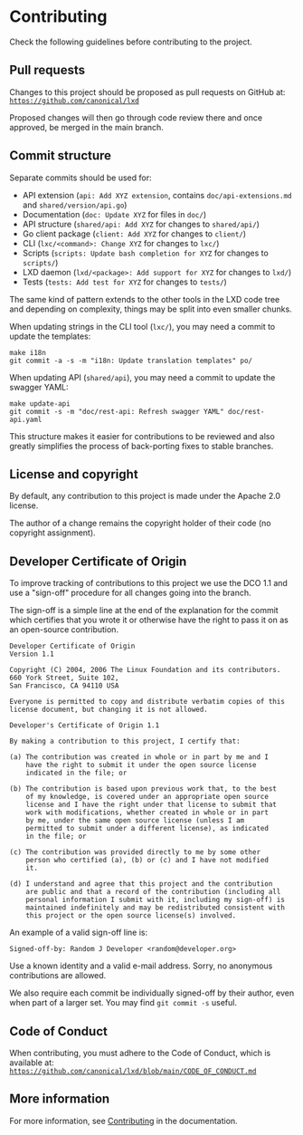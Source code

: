 # Contributing

Check the following guidelines before contributing to the project.

## Pull requests

Changes to this project should be proposed as pull requests on GitHub
at: [`https://github.com/canonical/lxd`](https://github.com/canonical/lxd)

Proposed changes will then go through code review there and once approved,
be merged in the main branch.

## Commit structure

Separate commits should be used for:

- API extension (`api: Add XYZ extension`, contains `doc/api-extensions.md` and `shared/version/api.go`)
- Documentation (`doc: Update XYZ` for files in `doc/`)
- API structure (`shared/api: Add XYZ` for changes to `shared/api/`)
- Go client package (`client: Add XYZ` for changes to `client/`)
- CLI (`lxc/<command>: Change XYZ` for changes to `lxc/`)
- Scripts (`scripts: Update bash completion for XYZ` for changes to `scripts/`)
- LXD daemon (`lxd/<package>: Add support for XYZ` for changes to `lxd/`)
- Tests (`tests: Add test for XYZ` for changes to `tests/`)

The same kind of pattern extends to the other tools in the LXD code tree
and depending on complexity, things may be split into even smaller chunks.

When updating strings in the CLI tool (`lxc/`), you may need a commit to update the templates:

    make i18n
    git commit -a -s -m "i18n: Update translation templates" po/

When updating API (`shared/api`), you may need a commit to update the swagger YAML:

    make update-api
    git commit -s -m "doc/rest-api: Refresh swagger YAML" doc/rest-api.yaml

This structure makes it easier for contributions to be reviewed and also
greatly simplifies the process of back-porting fixes to stable branches.

## License and copyright

By default, any contribution to this project is made under the Apache
2.0 license.

The author of a change remains the copyright holder of their code
(no copyright assignment).

## Developer Certificate of Origin

To improve tracking of contributions to this project we use the DCO 1.1
and use a "sign-off" procedure for all changes going into the branch.

The sign-off is a simple line at the end of the explanation for the
commit which certifies that you wrote it or otherwise have the right
to pass it on as an open-source contribution.

```
Developer Certificate of Origin
Version 1.1

Copyright (C) 2004, 2006 The Linux Foundation and its contributors.
660 York Street, Suite 102,
San Francisco, CA 94110 USA

Everyone is permitted to copy and distribute verbatim copies of this
license document, but changing it is not allowed.

Developer's Certificate of Origin 1.1

By making a contribution to this project, I certify that:

(a) The contribution was created in whole or in part by me and I
    have the right to submit it under the open source license
    indicated in the file; or

(b) The contribution is based upon previous work that, to the best
    of my knowledge, is covered under an appropriate open source
    license and I have the right under that license to submit that
    work with modifications, whether created in whole or in part
    by me, under the same open source license (unless I am
    permitted to submit under a different license), as indicated
    in the file; or

(c) The contribution was provided directly to me by some other
    person who certified (a), (b) or (c) and I have not modified
    it.

(d) I understand and agree that this project and the contribution
    are public and that a record of the contribution (including all
    personal information I submit with it, including my sign-off) is
    maintained indefinitely and may be redistributed consistent with
    this project or the open source license(s) involved.
```

An example of a valid sign-off line is:

```
Signed-off-by: Random J Developer <random@developer.org>
```

Use a known identity and a valid e-mail address.
Sorry, no anonymous contributions are allowed.

We also require each commit be individually signed-off by their author,
even when part of a larger set. You may find `git commit -s` useful.

## Code of Conduct

When contributing, you must adhere to the Code of Conduct, which is available at: [`https://github.com/canonical/lxd/blob/main/CODE_OF_CONDUCT.md`](https://github.com/canonical/lxd/blob/main/CODE_OF_CONDUCT.md)

<!-- Include end contributing -->

## More information

For more information, see [Contributing](https://documentation.ubuntu.com/lxd/en/stable-5.0/contributing/) in the documentation.
